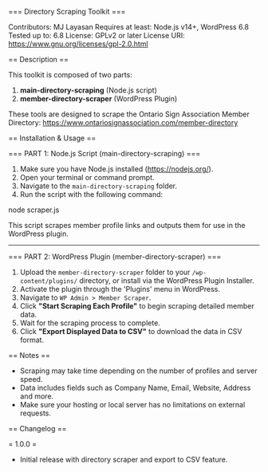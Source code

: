 === Directory Scraping Toolkit ===

Contributors: MJ Layasan
Requires at least: Node.js v14+, WordPress 6.8
Tested up to: 6.8
License: GPLv2 or later
License URI: https://www.gnu.org/licenses/gpl-2.0.html

== Description ==

This toolkit is composed of two parts:

1. **main-directory-scraping** (Node.js script)
2. **member-directory-scraper** (WordPress Plugin)

These tools are designed to scrape the Ontario Sign Association Member Directory:
https://www.ontariosignassociation.com/member-directory

== Installation & Usage ==

=== PART 1: Node.js Script (main-directory-scraping) ===

1. Make sure you have Node.js installed (https://nodejs.org/).
2. Open your terminal or command prompt.
3. Navigate to the `main-directory-scraping` folder.
4. Run the script with the following command:

node scraper.js


This script scrapes member profile links and outputs them for use in the WordPress plugin.

---

=== PART 2: WordPress Plugin (member-directory-scraper) ===

1. Upload the `member-directory-scraper` folder to your `/wp-content/plugins/` directory, or install via the WordPress Plugin Installer.
2. Activate the plugin through the 'Plugins' menu in WordPress.
3. Navigate to `WP Admin > Member Scraper`.
4. Click **"Start Scraping Each Profile"** to begin scraping detailed member data.
5. Wait for the scraping process to complete.
6. Click **"Export Displayed Data to CSV"** to download the data in CSV format.

== Notes ==

- Scraping may take time depending on the number of profiles and server speed.
- Data includes fields such as Company Name, Email, Website, Address and more.
- Make sure your hosting or local server has no limitations on external requests.

== Changelog ==

= 1.0.0 =
* Initial release with directory scraper and export to CSV feature.

